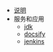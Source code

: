 - [说明](linux/README.md)
- 服务和应用
  - [jdk](linux/jdk.md)
  - [docsify](linux/docsify.md)
  - [jenkins](linux/Jenkins.md)



